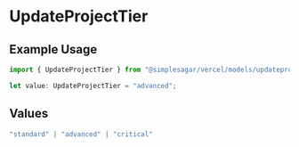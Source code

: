 # UpdateProjectTier

## Example Usage

```typescript
import { UpdateProjectTier } from "@simplesagar/vercel/models/updateprojectop.js";

let value: UpdateProjectTier = "advanced";
```

## Values

```typescript
"standard" | "advanced" | "critical"
```